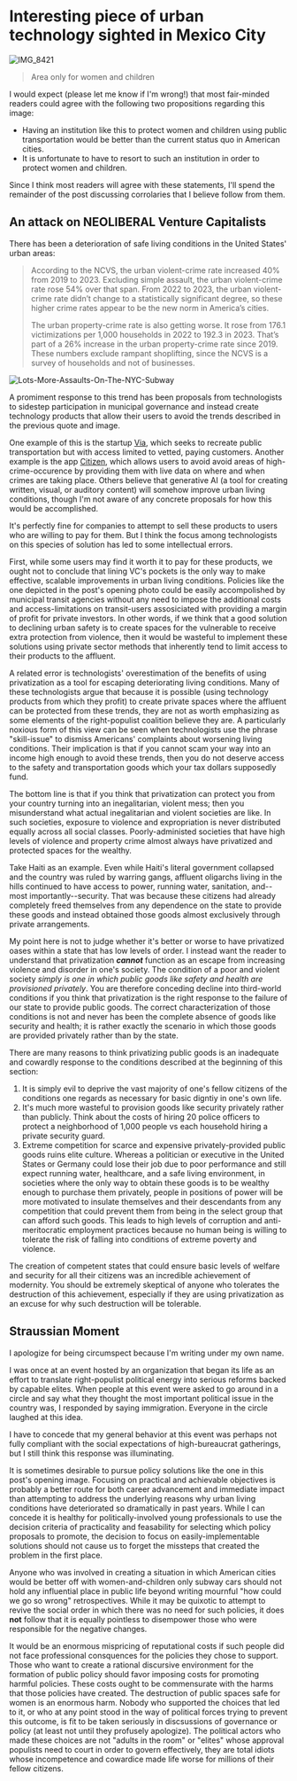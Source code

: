 # Interesting piece of urban technology sighted in Mexico City

![IMG_8421](https://github.com/user-attachments/assets/cf58dc88-e465-42a1-9159-5abaebe76b98)

> Area only for women and children

I would expect (please let me know if I'm wrong!) that most fair-minded readers could agree with the following two propositions regarding this image:

- Having an institution like this to protect women and children using public transportation would be better than the current status quo in American cities.
- It is unfortunate to have to resort to such an institution in order to protect women and children.

Since I think most readers will agree with these statements, I'll spend the remainder of the post discussing corrolaries that I believe follow from them.

## An attack on NEOLIBERAL Venture Capitalists 

There has been a deterioration of safe living conditions in the United States' urban areas:

> According to the NCVS, the urban violent-crime rate increased 40% from 2019 to 2023. Excluding simple assault, the urban violent-crime rate rose 54% over that span. From 2022 to 2023, the urban violent-crime rate didn’t change to a statistically significant degree, so these higher crime rates appear to be the new norm in America’s cities.
>
> The urban property-crime rate is also getting worse. It rose from 176.1 victimizations per 1,000 households in 2022 to 192.3 in 2023. That’s part of a 26% increase in the urban property-crime rate since 2019. These numbers exclude rampant shoplifting, since the NCVS is a survey of households and not of businesses.

![Lots-More-Assaults-On-The-NYC-Subway](https://github.com/user-attachments/assets/728ae223-78b9-4d01-8088-623b931cd0c1)

A promiment response to this trend has been proposals from technologists to sidestep participation in municipal governance and instead create technology products that allow their users to avoid the trends described in the previous quote and image.

One example of this is the startup [Via](https://ridewithvia.com/), which seeks to recreate public transportation but with access limited to vetted, paying customers. Another example is the app [Citizen](https://citizen.com/), which allows users to avoid avoid areas of high-crime-occurence by providing them with live data on where and when crimes are taking place. Others believe that generative AI (a tool for creating written, visual, or auditory content) will somehow improve urban living conditions, though I'm not aware of any concrete proposals for how this would be accomplished.

It's perfectly fine for companies to attempt to sell these products to users who are willing to pay for them. But I think the focus among technologists on this species of solution has led to some intellectual errors. 

First, while some users may find it worth it to pay for these products, we ought not to conclude that lining VC's pockets is the only way to make effective, scalable improvements in urban living conditions. Policies like the one depicted in the post's opening photo could be easily accompolished by municipal transit agencies without any need to impose the additional costs and access-limitations on transit-users assosiciated with providing a margin of profit for private investors. In other words, if we think that a good solution to declining urban safety is to create spaces for the vulnerable to receive extra protection from violence, then it would be wasteful to implement these solutions using private sector methods that inherently tend to limit access to their products to the affluent. 

A related error is technologists' overestimation of the benefits of using privatization as a tool for escaping deteriorating living conditions. Many of these technologists argue that because it is possible (using technology products from which they profit) to create private spaces where the affluent can be protected from these trends, they are not as worth emphasizing as some elements of the right-populist coalition believe they are. A particularly noxious form of this view can be seen when technologists use the phrase "skill-issue" to dismiss Americans' complaints about worsening living conditions. Their implication is that if you cannot scam your way into an income high enough to avoid these trends, then you do not deserve access to the safety and transportation goods which your tax dollars supposedly fund.  

The bottom line is that if you think that privatization can protect you from your country turning into an inegalitarian, violent mess; then you misunderstand what actual inegalitarian and violent societies are like. In such societies, exposure to violence and expropriation is never distributed equally across all social classes. Poorly-administed societies that have high levels of violence and property crime almost always have privatized and protected spaces for the wealthy. 

Take Haiti as an example. Even while Haiti's literal government collapsed and the country was ruled by warring gangs, affluent oligarchs living in the hills continued to have access to power, running water, sanitation, and--most importantly--security. That was because these citizens had already completely freed themselves from any dependence on the state to provide these goods and instead obtained those goods almost exclusively through private arrangements. 

My point here is not to judge whether it's better or worse to have privatized oases within a state that has low levels of order. I instead want the reader to understand that privatization ***cannot*** function as an escape from increasing violence and disorder in one's society. The condition of a poor and violent society *simply is one in which public goods like safety and health are provisioned privately*. You are therefore conceding decline into third-world conditions if you think that privatization is the right response to the failure of our state to provide public goods. The correct characterization of those conditions is not and never has been the complete absence of goods like security and health; it is rather exactly the scenario in which those goods are provided privately rather than by the state. 

There are many reasons to think privatizing public goods is an inadequate and cowardly response to the conditions described at the beginning of this section:

1. It is simply evil to deprive the vast majority of one's fellow citizens of the conditions one regards as necessary for basic digntiy in one's own life.
2. It's much more wasteful to provision goods like security privately rather than publicly. Think about the costs of hiring 20 police officers to protect a neighborhood of 1,000 people vs each household hiring a private security guard.
3. Extreme competition for scarce and expensive privately-provided public goods ruins elite culture. Whereas a politician or executive in the United States or Germany could lose their job due to poor performance and still expect running water, healthcare, and a safe living environment, in societies where the only way to obtain these goods is to be wealthy enough to purchase them privately, people in positions of power will be more motivated to insulate themselves and their descendants from any competition that could prevent them from being in the select group that can afford such goods. This leads to high levels of corruption and anti-meritocratic employment practices because no human being is willing to tolerate the risk of falling into conditions of extreme poverty and violence. 

The creation of competent states that could ensure basic levels of welfare and security for all their citizens was an incredible achievement of modernity. You should be extremely skeptical of anyone who tolerates the destruction of this achievement, especially if they are using privatization as an excuse for why such destruction will be tolerable. 

## Straussian Moment

I apologize for being circumspect because I'm writing under my own name.  

I was once at an event hosted by an organization that began its life as an effort to translate right-populist political energy into serious reforms backed by capable elites. When people at this event were asked to go around in a circle and say what they thought the most important political issue in the country was, I responded by saying immigration. Everyone in the circle laughed at this idea.

I have to concede that my general behavior at this event was perhaps not fully compliant with the social expectations of high-bureaucrat gatherings, but I still think this response was illuminating.

It is sometimes desirable to pursue policy solutions like the one in this post's opening image. Focusing on practical and achievable objectives is probably a better route for both career advancement and immediate impact than attempting to address the underlying reasons why urban living conditions have deteriorated so dramatically in past years. While I can concede it is healthy for politically-involved young professionals to use the decision criteria of practicality and feasability for selecting which policy proposals to promote, the decision to focus on easily-implementable solutions should not cause us to forget the missteps that created the problem in the first place.

Anyone who was involved in creating a situation in which American cities would be better off with women-and-children only subway cars should not hold any influential place in public life beyond writing mournful "how could we go so wrong" retrospectives. While it may be quixotic to attempt to revive the social order in which there was no need for such policies, it does **not** follow that it is equally pointless to disempower those who were responsible for the negative changes.

It would be an enormous mispricing of reputational costs if such people did not face professional consquences for the policies they chose to support. Those who want to create a rational discursive environment for the formation of public policy should favor imposing costs for promoting harmful policies. These costs ought to be commensurate with the harms that those policies have created. The destruction of public spaces safe for women is an enormous harm. Nobody who supported the choices that led to it, or who at any point stood in the way of political forces trying to prevent this outcome, is fit to be taken seriously in discsussions of governance or policy (at least not until they profusely apologize). The political actors who made these choices are not "adults in the room" or "elites" whose approval populists need to court in order to govern effectively, they are total idiots whose incompetence and cowardice made life worse for millions of their fellow citizens. 

